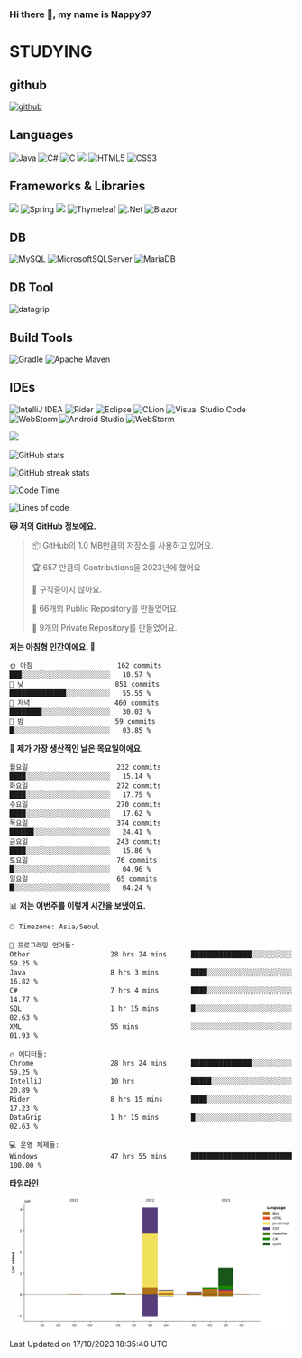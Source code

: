 ### Hi there 👋, my name is Nappy97

# STUDYING
## github
[<img src='https://cdn.jsdelivr.net/npm/simple-icons@3.0.1/icons/github.svg' alt='github' height='40'>](https://github.com/Nappy97)  

## Languages
![Java](https://img.shields.io/badge/java-%23ED8B00.svg?style=for-the-badge&logo=openjdk&logoColor=white) ![C#](https://img.shields.io/badge/c%23-%23239120.svg?style=for-the-badge&logo=c-sharp&logoColor=white) ![C](https://img.shields.io/badge/c-%2300599C.svg?style=for-the-badge&logo=c&logoColor=white) <img src="https://img.shields.io/badge/javascript-F7DF1E?style=for-the-badge&logo=javascript&logoColor=black"> ![HTML5](https://img.shields.io/badge/html5-%23E34F26.svg?style=for-the-badge&logo=html5&logoColor=white) ![CSS3](https://img.shields.io/badge/css3-%231572B6.svg?style=for-the-badge&logo=css3&logoColor=white)

## Frameworks & Libraries
<img src="https://img.shields.io/badge/bootstrap-7952B3?style=for-the-badge&logo=bootstrap&logoColor=white"> ![Spring](https://img.shields.io/badge/spring-%236DB33F.svg?style=for-the-badge&logo=spring&logoColor=white) <img src="https://img.shields.io/badge/jQuery-0769AD?style=for-the-badge&logo=jquery&logoColor=white"> ![Thymeleaf](https://img.shields.io/badge/Thymeleaf-%23005C0F.svg?style=for-the-badge&logo=Thymeleaf&logoColor=white) ![.Net](https://img.shields.io/badge/.NET-5C2D91?style=for-the-badge&logo=.net&logoColor=white) ![Blazor](https://img.shields.io/badge/blazor-%235C2D91.svg?style=for-the-badge&logo=blazor&logoColor=white)

## DB
![MySQL](https://img.shields.io/badge/mysql-%2300f.svg?style=for-the-badge&logo=mysql&logoColor=white) ![MicrosoftSQLServer](https://img.shields.io/badge/Microsoft%20SQL%20Server-CC2927?style=for-the-badge&logo=microsoft%20sql%20server&logoColor=white) ![MariaDB](https://img.shields.io/badge/MariaDB-003545?style=for-the-badge&logo=mariadb&logoColor=white)

## DB Tool
![datagrip](https://img.shields.io/badge/datagrip-9681EB?style=flat&logo=datagrip)

## Build Tools
![Gradle](https://img.shields.io/badge/Gradle-02303A.svg?style=for-the-badge&logo=Gradle&logoColor=white) ![Apache Maven](https://img.shields.io/badge/Apache%20Maven-C71A36?style=for-the-badge&logo=Apache%20Maven&logoColor=white)

## IDEs
![IntelliJ IDEA](https://img.shields.io/badge/IntelliJIDEA-000000.svg?style=for-the-badge&logo=intellij-idea&logoColor=white) ![Rider](https://img.shields.io/badge/Rider-000000.svg?style=for-the-badge&logo=Rider&logoColor=white&color=black&labelColor=crimson) ![Eclipse](https://img.shields.io/badge/Eclipse-FE7A16.svg?style=for-the-badge&logo=Eclipse&logoColor=white) ![CLion](https://img.shields.io/badge/CLion-black?style=for-the-badge&logo=clion&logoColor=white) ![Visual Studio Code](https://img.shields.io/badge/Visual%20Studio%20Code-0078d7.svg?style=for-the-badge&logo=visual-studio-code&logoColor=white) ![WebStorm](https://img.shields.io/badge/webstorm-143?style=for-the-badge&logo=webstorm&logoColor=white&color=black) ![Android Studio](https://img.shields.io/badge/Android%20Studio-3DDC84.svg?style=for-the-badge&logo=android-studio&logoColor=white) ![WebStorm](https://img.shields.io/badge/webstorm-143?style=for-the-badge&logo=webstorm&logoColor=white&color=black)

<div>
  <img  src="https://github-readme-stats.vercel.app/api/top-langs/?username=Nappy97&langs_count=8&exclude_repo=Example-deep-learning-from-scratch&layout=compact&line_height=24&hide_border=true&title_color=d88e82&card_width=280">
<div>
  
![GitHub stats](https://github-readme-stats.vercel.app/api?username=Nappy97&show_icons=true)  

![GitHub streak stats](https://github-readme-streak-stats.herokuapp.com/?user=Nappy97)  

<!--START_SECTION:waka-->
![Code Time](http://img.shields.io/badge/Code%20Time-854%20hrs%2031%20mins-blue)

![Lines of code](https://img.shields.io/badge/%EC%A0%80%EB%8A%94%20%EC%97%AC%ED%83%9C%EA%B9%8C%EC%A7%80%20-6.1%20million%20%EC%A4%84%EC%9D%98%20%EC%BD%94%EB%93%9C%EB%A5%BC%20%EC%9E%91%EC%84%B1%ED%96%88%EC%96%B4%EC%9A%94.-blue)

**🐱 저의 GitHub 정보에요.** 

> 📦 GitHub의 1.0 MB만큼의 저장소를 사용하고 있어요. 
 > 
> 🏆 657 만큼의 Contributions을 2023년에 했어요
 > 
> 🚫 구직중이지 않아요.
 > 
> 📜 66개의 Public Repository를 만들었어요. 
 > 
> 🔑 9개의 Private Repository를 만들었어요. 
 > 
**저는 아침형 인간이에요. 🐤** 

```text
🌞 아침                     162 commits         ███░░░░░░░░░░░░░░░░░░░░░░   10.57 % 
🌆 낮　                     851 commits         ██████████████░░░░░░░░░░░   55.55 % 
🌃 저녁                     460 commits         ████████░░░░░░░░░░░░░░░░░   30.03 % 
🌙 밤　                     59 commits          █░░░░░░░░░░░░░░░░░░░░░░░░   03.85 % 
```
📅 **제가 가장 생산적인 날은 목요일이에요.** 

```text
월요일                      232 commits         ████░░░░░░░░░░░░░░░░░░░░░   15.14 % 
화요일                      272 commits         ████░░░░░░░░░░░░░░░░░░░░░   17.75 % 
수요일                      270 commits         ████░░░░░░░░░░░░░░░░░░░░░   17.62 % 
목요일                      374 commits         ██████░░░░░░░░░░░░░░░░░░░   24.41 % 
금요일                      243 commits         ████░░░░░░░░░░░░░░░░░░░░░   15.86 % 
토요일                      76 commits          █░░░░░░░░░░░░░░░░░░░░░░░░   04.96 % 
일요일                      65 commits          █░░░░░░░░░░░░░░░░░░░░░░░░   04.24 % 
```


📊 **저는 이번주를 이렇게 시간을 보냈어요.** 

```text
🕑︎ Timezone: Asia/Seoul

💬 프로그래밍 언어들: 
Other                    28 hrs 24 mins      ███████████████░░░░░░░░░░   59.25 % 
Java                     8 hrs 3 mins        ████░░░░░░░░░░░░░░░░░░░░░   16.82 % 
C#                       7 hrs 4 mins        ████░░░░░░░░░░░░░░░░░░░░░   14.77 % 
SQL                      1 hr 15 mins        █░░░░░░░░░░░░░░░░░░░░░░░░   02.63 % 
XML                      55 mins             ░░░░░░░░░░░░░░░░░░░░░░░░░   01.93 % 

🔥 에디터들: 
Chrome                   28 hrs 24 mins      ███████████████░░░░░░░░░░   59.25 % 
IntelliJ                 10 hrs              █████░░░░░░░░░░░░░░░░░░░░   20.89 % 
Rider                    8 hrs 15 mins       ████░░░░░░░░░░░░░░░░░░░░░   17.23 % 
DataGrip                 1 hr 15 mins        █░░░░░░░░░░░░░░░░░░░░░░░░   02.63 % 

💻 운영 체제들: 
Windows                  47 hrs 55 mins      █████████████████████████   100.00 % 
```

**타임라인**

![Lines of Code chart](https://raw.githubusercontent.com/Nappy97/Nappy97/main/assets/bar_graph.png)


 Last Updated on 17/10/2023 18:35:40 UTC
<!--END_SECTION:waka-->
